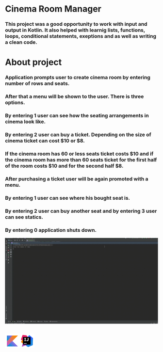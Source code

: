 # Cinema Room Manager

### This project was a good opportunity to work with input and output in Kotlin. It also helped with learnig lists, functions, loops, conditional statements, exeptions and as well as writing a clean code.

# About project
### Application prompts user to create cinema room by entering number of rows and seats.
### After that a menu will be shown to the user. There is three options. 
### By entering 1 user can see how the seating arrangements in cinema look like.
### By entering 2 user can buy a ticket. Depending on the size of cinema ticket can cost $10 or $8.
### If the cinema room has 60 or less seats ticket costs $10 and if the cinema room has more than 60 seats ticket for the first half of the room costs $10 and for the second half $8.
### After purchasing a ticket user will be again promoted with a menu. 
### By entering 1 user can see where his bought seat is. 
### By entering 2 user can buy another seat and by entering 3 user can see statics.
### By entering 0 application shuts down.
<img alt="Cinema room manager" src="https://github.com/puhacinboris/cinema-room/blob/main/cinema.gif"/>

##
<img align="left" alt="Kotlin" width="" src="https://github.com/puhacinboris/puhacinboris/blob/main/kotlin.png" />
<img align="left" alt="InteliJ" width="" src="https://github.com/puhacinboris/puhacinboris/blob/main/intellij-idea.png" />

